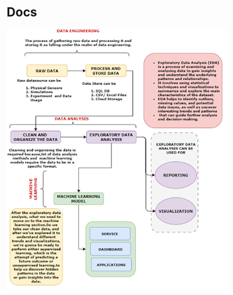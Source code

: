 # Docs


![alt text](https://github.com/avishekhsinhaRepo/Docs/blob/master/Machine%20Learning/ML-1.png?raw=true)
